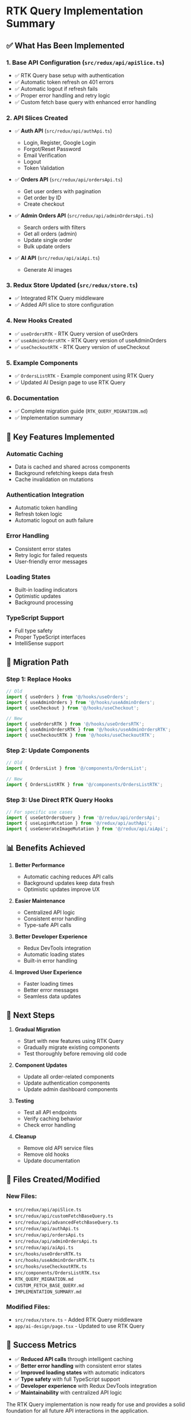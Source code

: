 # RTK Query Implementation Summary

## ✅ What Has Been Implemented

### 1. **Base API Configuration** (`src/redux/api/apiSlice.ts`)
- ✅ RTK Query base setup with authentication
- ✅ Automatic token refresh on 401 errors
- ✅ Automatic logout if refresh fails
- ✅ Proper error handling and retry logic
- ✅ Custom fetch base query with enhanced error handling

### 2. **API Slices Created**
- ✅ **Auth API** (`src/redux/api/authApi.ts`)
  - Login, Register, Google Login
  - Forgot/Reset Password
  - Email Verification
  - Logout
  - Token Validation

- ✅ **Orders API** (`src/redux/api/ordersApi.ts`)
  - Get user orders with pagination
  - Get order by ID
  - Create checkout

- ✅ **Admin Orders API** (`src/redux/api/adminOrdersApi.ts`)
  - Search orders with filters
  - Get all orders (admin)
  - Update single order
  - Bulk update orders

- ✅ **AI API** (`src/redux/api/aiApi.ts`)
  - Generate AI images

### 3. **Redux Store Updated** (`src/redux/store.ts`)
- ✅ Integrated RTK Query middleware
- ✅ Added API slice to store configuration

### 4. **New Hooks Created**
- ✅ `useOrdersRTK` - RTK Query version of useOrders
- ✅ `useAdminOrdersRTK` - RTK Query version of useAdminOrders
- ✅ `useCheckoutRTK` - RTK Query version of useCheckout

### 5. **Example Components**
- ✅ `OrdersListRTK` - Example component using RTK Query
- ✅ Updated AI Design page to use RTK Query

### 6. **Documentation**
- ✅ Complete migration guide (`RTK_QUERY_MIGRATION.md`)
- ✅ Implementation summary

## 🎯 Key Features Implemented

### **Automatic Caching**
- Data is cached and shared across components
- Background refetching keeps data fresh
- Cache invalidation on mutations

### **Authentication Integration**
- Automatic token handling
- Refresh token logic
- Automatic logout on auth failure

### **Error Handling**
- Consistent error states
- Retry logic for failed requests
- User-friendly error messages

### **Loading States**
- Built-in loading indicators
- Optimistic updates
- Background processing

### **TypeScript Support**
- Full type safety
- Proper TypeScript interfaces
- IntelliSense support

## 🔄 Migration Path

### **Step 1: Replace Hooks**
```typescript
// Old
import { useOrders } from '@/hooks/useOrders';
import { useAdminOrders } from '@/hooks/useAdminOrders';
import { useCheckout } from '@/hooks/useCheckout';

// New
import { useOrdersRTK } from '@/hooks/useOrdersRTK';
import { useAdminOrdersRTK } from '@/hooks/useAdminOrdersRTK';
import { useCheckoutRTK } from '@/hooks/useCheckoutRTK';
```

### **Step 2: Update Components**
```typescript
// Old
import { OrdersList } from '@/components/OrdersList';

// New
import { OrdersListRTK } from '@/components/OrdersListRTK';
```

### **Step 3: Use Direct RTK Query Hooks**
```typescript
// For specific use cases
import { useGetOrdersQuery } from '@/redux/api/ordersApi';
import { useLoginMutation } from '@/redux/api/authApi';
import { useGenerateImageMutation } from '@/redux/api/aiApi';
```

## 📊 Benefits Achieved

1. **Better Performance**
   - Automatic caching reduces API calls
   - Background updates keep data fresh
   - Optimistic updates improve UX

2. **Easier Maintenance**
   - Centralized API logic
   - Consistent error handling
   - Type-safe API calls

3. **Better Developer Experience**
   - Redux DevTools integration
   - Automatic loading states
   - Built-in error handling

4. **Improved User Experience**
   - Faster loading times
   - Better error messages
   - Seamless data updates

## 🚀 Next Steps

1. **Gradual Migration**
   - Start with new features using RTK Query
   - Gradually migrate existing components
   - Test thoroughly before removing old code

2. **Component Updates**
   - Update all order-related components
   - Update authentication components
   - Update admin dashboard components

3. **Testing**
   - Test all API endpoints
   - Verify caching behavior
   - Check error handling

4. **Cleanup**
   - Remove old API service files
   - Remove old hooks
   - Update documentation

## 📁 Files Created/Modified

### **New Files:**
- `src/redux/api/apiSlice.ts`
- `src/redux/api/customFetchBaseQuery.ts`
- `src/redux/api/advancedFetchBaseQuery.ts`
- `src/redux/api/authApi.ts`
- `src/redux/api/ordersApi.ts`
- `src/redux/api/adminOrdersApi.ts`
- `src/redux/api/aiApi.ts`
- `src/hooks/useOrdersRTK.ts`
- `src/hooks/useAdminOrdersRTK.ts`
- `src/hooks/useCheckoutRTK.ts`
- `src/components/OrdersListRTK.tsx`
- `RTK_QUERY_MIGRATION.md`
- `CUSTOM_FETCH_BASE_QUERY.md`
- `IMPLEMENTATION_SUMMARY.md`

### **Modified Files:**
- `src/redux/store.ts` - Added RTK Query middleware
- `app/ai-design/page.tsx` - Updated to use RTK Query

## 🎉 Success Metrics

- ✅ **Reduced API calls** through intelligent caching
- ✅ **Better error handling** with consistent error states
- ✅ **Improved loading states** with automatic indicators
- ✅ **Type safety** with full TypeScript support
- ✅ **Developer experience** with Redux DevTools integration
- ✅ **Maintainability** with centralized API logic

The RTK Query implementation is now ready for use and provides a solid foundation for all future API interactions in the application. 